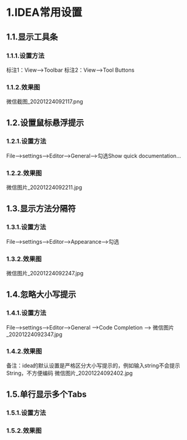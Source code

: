 # 1.IDEA常用设置

## 1.1.显示工具条
### 1.1.1.设置方法
标注1：View–>Toolbar
标注2：View–>Tool Buttons
### 1.1.2.效果图
微信截图_20201224092117.png

## 1.2.设置鼠标悬浮提示
### 1.2.1.设置方法
File–>settings–>Editor–>General–>勾选Show quick documentation…
### 1.2.2.效果图
微信图片_20201224092211.jpg

## 1.3.显示方法分隔符
### 1.3.1.设置方法
File–>settings–>Editor–>Appearance–>勾选
### 1.3.2.效果图
微信图片_20201224092247.jpg

## 1.4.忽略大小写提示
### 1.4.1.设置方法
File–>settings–>Editor–>General -->Code Completion -->
微信图片_20201224092347.jpg
### 1.4.2.效果图
备注：idea的默认设置是严格区分大小写提示的，例如输入string不会提示String，不方便编码
微信图片_20201224092402.jpg

## 1.5.单行显示多个Tabs
### 1.5.1.设置方法
### 1.5.2.效果图

